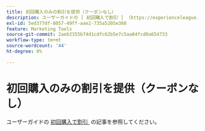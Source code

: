 ```yaml
---
title: 初回購入のみの割引を提供（クーポンなし）
description: ユーザーガイドの [ 初回購入で割引 ] （https://experienceleague.adobe.com/ja/docs/commerce-admin/marketing/promotions/cart-rules/price-rule-discount-first-purchase）の記事を参照してください。
exl-id: 5ed377df-8057-49ff-aae2-735a5205e360
feature: Marketing Tools
source-git-commit: 2aeb2355b74d1cdfc62b5e7c5aa04fcd0a654733
workflow-type: tm+mt
source-wordcount: '44'
ht-degree: 0%

---
```


# 初回購入のみの割引を提供（クーポンなし）

ユーザーガイドの [&#x200B; 初回購入で割引 &#x200B;](https://experienceleague.adobe.com/ja/docs/commerce-admin/marketing/promotions/cart-rules/price-rule-discount-first-purchase) の記事を参照してください。
